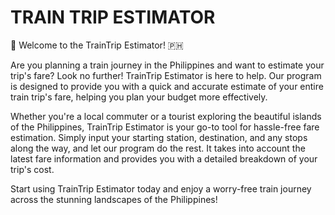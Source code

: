 # TRAIN TRIP ESTIMATOR
🚂 Welcome to the TrainTrip Estimator! 🇵🇭

Are you planning a train journey in the Philippines and want to estimate your trip's fare? Look no further! TrainTrip Estimator is here to help. Our program is designed to provide you with a quick and accurate estimate of your entire train trip's fare, helping you plan your budget more effectively.

Whether you're a local commuter or a tourist exploring the beautiful islands of the Philippines, TrainTrip Estimator is your go-to tool for hassle-free fare estimation. Simply input your starting station, destination, and any stops along the way, and let our program do the rest. It takes into account the latest fare information and provides you with a detailed breakdown of your trip's cost.

Start using TrainTrip Estimator today and enjoy a worry-free train journey across the stunning landscapes of the Philippines!
